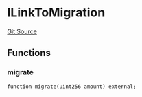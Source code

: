 # ILinkToMigration
[Git Source](https://github.com/TOKnetwork/contracts/blob/155f729fd8db0676297384375468d4d45b8aa44e/contracts/root/depositManager/DepositManager.sol)


## Functions
### migrate


```solidity
function migrate(uint256 amount) external;
```

